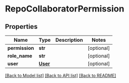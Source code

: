 # RepoCollaboratorPermission

## Properties
Name | Type | Description | Notes
------------ | ------------- | ------------- | -------------
**permission** | **str** |  | [optional] 
**role_name** | **str** |  | [optional] 
**user** | [**User**](User.md) |  | [optional] 

[[Back to Model list]](../README.md#documentation-for-models) [[Back to API list]](../README.md#documentation-for-api-endpoints) [[Back to README]](../README.md)

